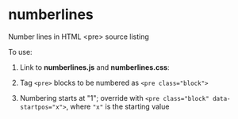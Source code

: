 numberlines
===========

Number lines in HTML &lt;pre&gt; source listing

 To use:
 
1. Link to **numberlines.js** and **numberlines.css**:

	<link href="http://www.obdurodon.org/css/numberlines.css" rel="stylesheet" type="text/css" />
	<script type="text/javascript" src="http://www.obdurodon.org/js/numberlines.js">/**/</script>

2. Tag `<pre>` blocks to be numbered as `<pre class="block">`
3. Numbering starts at "1"; override with `<pre class="block" data-startpos="x">`, where `"x"` is the starting value